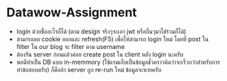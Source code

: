 # Datawow-Assignment

- login ด้วยชื่ออะไรก็ได้ (ตาม design จริงๆจะเอา jwt หรืออื่นๆมาใช่ร่วมก็ได้)
- สามารถลบ cookie ออกและ refresh(F5) เพื่อให้สามารถ login ใหม่ โดยที่ post ใน filter ใน our blog จะ filter ตาม username
- ต้องรัน server ก่อนแล้วค่อย create post ใน client หลัง login นะครับ
- พอดีทำเป็น DB แบบ in-memmory (ใช้แรมเก็บเป็นข้อมูลชั่วคราวคิดว่าจะเร็วกว่าสำหรับการทำข้อสอบครับ) ก็คือถ้า server ถูก re-run ใหม่ ข้อมูลจะหายครับ
